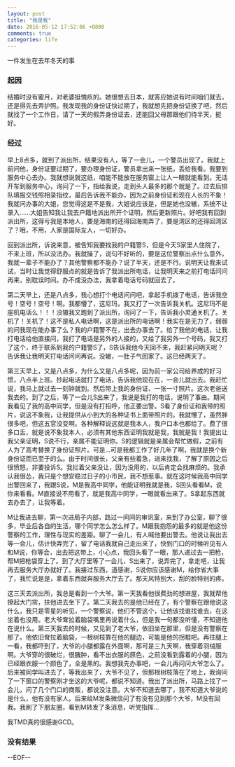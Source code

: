 ```yaml
---
layout: post
title: "我是我"
date: 2016-05-12 17:52:06 +0800
comments: true
categories: life
---
```

一件发生在去年冬天的事
<!--More-->
### 起因
结婚时没有蜜月，对老婆挺愧疚的。她很想去日本，就答应她说有时间咱们就去，还是得先去弄护照。我发现我的身份证快过期了，我就想先把身份证换了吧，然后就找了一个工作日，请了一天的假弄身份证去，还能回父母那跟他们待半天，挺好。
### 经过
早上8点多，就到了派出所，结果没有人，等了一会儿，一个警员出现了。我就上前问他，身份证要过期了，要办理身份证，警员拿出来一张纸，丢给我看。我要到服务中心去办。我就想说就这纸，咱能不能放在服务窗上让人一眼就能看到。无话开车到服务中心，询问了一下，指给我说，走到头人最多的那个就是了。过去后排队填报交钱照相录指纹，最后告诉我不能办，因为之前身份证和现在人长的不象！我就问办事的大姐，您觉得这是不是我，大姐说应该是，但是她也没辙，系统不让录入......大姐告知我让我去户籍地派出所开个证明，然后更新照片。好吧我有回到派出所，这得亏我是本地人，要是海南的还得回海南弄了，要是湾区的还得回湾区了？哦，不用，人家是国际友人，一切好办。

回到派出所，诉说来意，被告知我要找我的户籍警S，但是今天S家里人住院了，不来上班，所以没法办。我就操了，说句不好听的，要是这位警察出点什么意外，我就一辈子不能办了？其他警察都不能办？说了半天，还是不行。说明天让我来试试，当时让我觉得舒服点的就是告诉了我派出所电话，让我明天来之前打电话问问再来，别耽误时间。办不成没办法，我拿着电话号码就回去了。

第二天早上，还是八点多，我心想打个电话问问吧，拿起手机拨了电话，告诉我空号！空号！空号！啊。我都懵了，这尼玛，我又打了一次告诉我关机。这尼玛不是座机电话么！！！没辙我又跑到了派出所，询问了一下，告诉我小灵通关机了。关机了！关机了！这不是私人电话啊，这是派出所的电话啊！我实在是无力了，弱弱的问我现在能办事了么？我的户籍警不在，出去办事去了。给了我他的电话，让我打电话给他直接问，我打了电话是另外的人接的，又给了我另外一个号码，我又打了这个，终于联系到我的户籍警S了，S告诉我他今天回不来，我赶紧问明天呢？告诉我让我明天打电话问问再说。没辙，一肚子气回家了。这已经两天了。

第三天早上，又是八点多，为什么又是八点多呢，因为前一家公司给养成的好习惯，八点半上班。抄起电话就打了电话，告诉我他现在在，一会儿就出去。我赶忙说，我马上就过去一刻钟就到。然后带上我的身份证、一张一寸照片。这次老爸送我去的。到了之后，等了一会儿S出来了，我说是我打的电话，说明了事由。期间我看见了我的高中同学，但是没有打招呼，他正要出警。S看了身份证和我带的照片，说这不象我，让我提供从小到大的各种证书上面带照片的。我就懵了，虽然胖很多吧，但这五官没变啊。各种解释说这就是我本人，我户口本也都给了。费了很多口舌，就是说不象我本人，必须有其他东西证明我就是我，我就是我！我提出让我父亲证明，S说不行，亲属不能证明你。S的逻辑就是亲属会帮忙做假，之前有人为了高考替换了身份证照片。可是...可是我都工作了好几年了啊，我就是换个新身份证而已至于的么。由于时间很长，父亲有些着急，进来找我，了解了原因之后很愤怒，非要投诉S。我拦着父亲没让，因为没用的，以后肯定会找麻烦的。我承认我很怂，我只是个想安稳过日子的小市民，我不想惹事。就在这时候我高中同学出警回来了，我跟S说，M是我高中同学，他能证明我就是我，S回头看看M，说你来看看。M直接说不用看了，就是我高中同学，一眼就看出来了。S拿起东西就去办去了，让我等着。

M让我进去聊，第一次进局子内部，路过一间间的审讯室，来到了办公室，聊了很多，毕业后各自的生活，哪个同学怎么怎么样了。M跟我抱怨的最多的就是他这份警察的工作，理性与现实的差距。聊了一会儿，有人喊他要出警去。他说让我出去等一会儿，估计快弄完了，留了电话我就自己走出来了，快到门口的时候听见有人和M说，你等会，出去把这带上，小心点，我回头看了一眼，那人递过去一把枪，帮M把枪袋穿上了。到了大厅里等了一会儿，S出来了，说弄完了，拿走吧，让我再去服务大厅办就好了。我接过东西，道感谢，S说你应该感谢M，给你省大事了，我忙说是是，拿着东西就奔服务大厅去了。那天风特别大，刮的脸特别的疼。

这三天去派出所，我总是看到一个大爷。第一天我看他很费劲的想进屋，我就帮他撩起大门帘，扶他进去坐下了。第二天我去的是他已经在了，有个警察在跟他说这什么，我只是零星的听见，一个警察说，他们不管这个，让他该找谁找谁去，在这坐着也没用。老大爷耷拉着脑袋嘴里再说着什么，但是我一句都没听懂，不知道他在说什么。第三天我去的时候，又见到了老大爷，依旧坐在那里，但是没有警察在那了。他依旧耷拉着脑袋，一根树枝靠在他的腿边，可能是他的拐棍吧。再往腿上一看，我都吓到了，大爷的小腿都露在外面啊，那可是三九天啊，我穿着羽绒服啊。大爷穿的很破烂，很臃肿，看不出衣服的原色，之前没看到露着的小腿，因为已经跟衣服一个颜色了，全是黑的。我想我先办事吧，一会儿再问问大爷怎么了。后来被同学叫进去了，等我出来了，大爷不见了，但那根树枝落在了地上，我询问了一下窗口的警察刚才坐这的大爷呢，都说不知道。我出了派出所，马路上找了一会儿，问了几个门口的商贩，都说没注意。大爷不知道去哪了，我不知道大爷说的是什么，他有没有家人。后来给M发条微信问了有没有见到那个大爷，M没有回我。我刷了下朋友圈，看到M转发了条消息，听党指挥...

我TMD真的很感谢GCD。
### 没有结果
--EOF--

